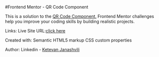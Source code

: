 #Frontend Mentor - QR Code Component

This is a solution to the [QR Code Component.](https://www.frontendmentor.io/challenges/qr-code-component-iux_sIO_H) Frontend Mentor challenges help you improve your coding skills by building realistic projects.

Links:
Live Site URL:[click here](https://ketusi23.github.io/qr-code/)

Created with:
Semantic HTML5 markup
CSS custom properties

Author:
Linkedin - [Ketevan Janashvili](https://www.linkedin.com/in/ketevan-janashvili-a51153113)
